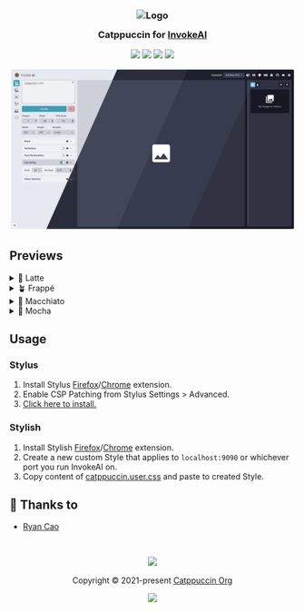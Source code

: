 <h3 align="center">
	<img src="https://raw.githubusercontent.com/catppuccin/catppuccin/main/assets/logos/exports/1544x1544_circle.png" width="100" alt="Logo"/><br/>
	<img src="https://raw.githubusercontent.com/catppuccin/catppuccin/main/assets/misc/transparent.png" height="30" width="0px"/>
	Catppuccin for <a href="https://invoke-ai.github.io/InvokeAI/">InvokeAI</a>
	<img src="https://raw.githubusercontent.com/catppuccin/catppuccin/main/assets/misc/transparent.png" height="30" width="0px"/>
</h3>

<p align="center">
	<a href="https://github.com/catppuccin/invokeai/stargazers"><img src="https://img.shields.io/github/stars/catppuccin/invokeai?colorA=363a4f&colorB=b7bdf8&style=for-the-badge"></a>
	<a href="https://github.com/catppuccin/invokeai/issues"><img src="https://img.shields.io/github/issues/catppuccin/invokeai?colorA=363a4f&colorB=f5a97f&style=for-the-badge"></a>
	<a href="https://github.com/catppuccin/invokeai/contributors"><img src="https://img.shields.io/github/contributors/catppuccin/invokeai?colorA=363a4f&colorB=a6da95&style=for-the-badge"></a>
	<a href="https://raw.githubusercontent.com/catppuccin/invokeai/main/catppuccin.user.css"><img src="https://img.shields.io/badge/stylus-install-cba6f7?colorA=363a4f&style=for-the-badge"></a>
</p>

<p align="center">
	<img src="/assets/previews/preview.webp"/>
</p>

## Previews

<details>
<summary>🌻 Latte</summary>
<img src="/assets/previews/latte.webp"/>
</details>
<details>
<summary>🪴 Frappé</summary>
<img src="/assets/previews/frappe.webp"/>
</details>
<details>
<summary>🌺 Macchiato</summary>
<img src="/assets/previews/macchiato.webp"/>
</details>
<details>
<summary>🌿 Mocha</summary>
<img src="/assets/previews/mocha.webp"/>
</details>

## Usage

### Stylus
1. Install Stylus [Firefox](https://addons.mozilla.org/en-GB/firefox/addon/styl-us/)/[Chrome](https://chrome.google.com/webstore/detail/stylus/clngdbkpkpeebahjckkjfobafhncgmne) extension.
2. Enable CSP Patching from Stylus Settings > Advanced.
3. [Click here to install.](https://github.com/catppuccin/invokeai/raw/main/catppuccin.user.css)

### Stylish
1. Install Stylish [Firefox](https://addons.mozilla.org/en-GB/firefox/addon/stylish/)/[Chrome](https://chrome.google.com/webstore/detail/stylish-custom-themes-for/fjnbnpbmkenffdnngjfgmeleoegfcffe) extension.
2. Create a new custom Style that applies to `localhost:9090` or whichever port you run InvokeAI on.
3. Copy content of [catppuccin.user.css](catppuccin.user.css) and paste to created Style.

## 💝 Thanks to

- [Ryan Cao](https://github.com/ryanccn)

&nbsp;

<p align="center">
	<img src="https://raw.githubusercontent.com/catppuccin/catppuccin/main/assets/footers/gray0_ctp_on_line.svg?sanitize=true" />
</p>

<p align="center">
	Copyright &copy; 2021-present <a href="https://github.com/catppuccin" target="_blank">Catppuccin Org</a>
</p>

<p align="center">
	<a href="https://github.com/catppuccin/catppuccin/blob/main/LICENSE"><img src="https://img.shields.io/static/v1.svg?style=for-the-badge&label=License&message=MIT&logoColor=d9e0ee&colorA=363a4f&colorB=b7bdf8"/></a>
</p>
